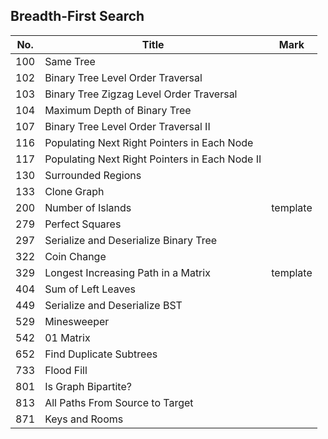 ## Breadth-First Search
| No. | Title                                          | Mark     |
|-----|------------------------------------------------|----------|
| 100 | Same Tree                                      |          |
| 102 | Binary Tree Level Order Traversal              |          |
| 103 | Binary Tree Zigzag Level Order Traversal       |          |
| 104 | Maximum Depth of Binary Tree                   |          |
| 107 | Binary Tree Level Order Traversal II           |          |
| 116 | Populating Next Right Pointers in Each Node    |          |
| 117 | Populating Next Right Pointers in Each Node II |          |
| 130 | Surrounded Regions                             |          |
| 133 | Clone Graph                                    |          |
| 200 | Number of Islands                              | template |
| 279 | Perfect Squares                                |          |
| 297 | Serialize and Deserialize Binary Tree          |          |
| 322 | Coin Change                                    |          |
| 329 | Longest Increasing Path in a Matrix            | template |
| 404 | Sum of Left Leaves                             |          |
| 449 | Serialize and Deserialize BST                  |          |
| 529 | Minesweeper                                    |          |
| 542 | 01 Matrix                                      |          |
| 652 | Find Duplicate Subtrees                        |          |
| 733 | Flood Fill                                     |          |
| 801 | Is Graph Bipartite?                            |          |
| 813 | All Paths From Source to Target                |          |
| 871 | Keys and Rooms                                 |          |
